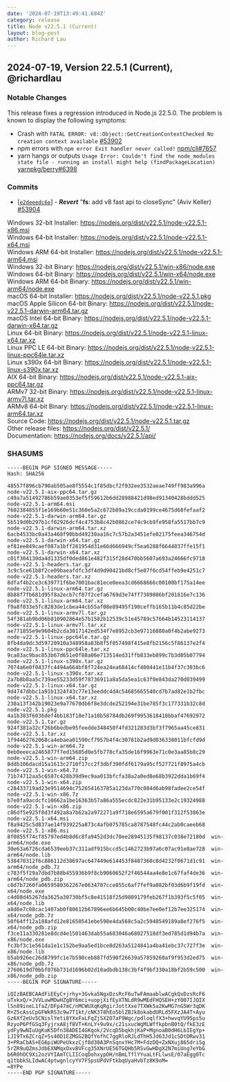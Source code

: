 ```yaml
---
date: '2024-07-19T13:49:41.684Z'
category: release
title: Node v22.5.1 (Current)
layout: blog-post
author: Richard Lau
---
```


## 2024-07-19, Version 22.5.1 (Current), @richardlau

### Notable Changes

This release fixes a regression introduced in Node.js 22.5.0. The problem is known to display the following symptoms:

- Crash with `FATAL ERROR: v8::Object::GetCreationContextChecked No creation context available` [#53902](https://github.com/nodejs/node/issues/53902)
- npm errors with `npm error Exit handler never called!` [npm/cli#7657](https://github.com/npm/cli/issues/7657)
- yarn hangs or outputs `Usage Error: Couldn't find the node_modules state file - running an install might help (findPackageLocation)` [yarnpkg/berry#6398](https://github.com/yarnpkg/berry/issues/6398)

### Commits

- \[[`e2deeedc6e`](https://github.com/nodejs/node/commit/e2deeedc6e)] - _**Revert**_ "**fs**: add v8 fast api to closeSync" (Aviv Keller) [#53904](https://github.com/nodejs/node/pull/53904)

Windows 32-bit Installer: https://nodejs.org/dist/v22.5.1/node-v22.5.1-x86.msi \
Windows 64-bit Installer: https://nodejs.org/dist/v22.5.1/node-v22.5.1-x64.msi \
Windows ARM 64-bit Installer: https://nodejs.org/dist/v22.5.1/node-v22.5.1-arm64.msi \
Windows 32-bit Binary: https://nodejs.org/dist/v22.5.1/win-x86/node.exe \
Windows 64-bit Binary: https://nodejs.org/dist/v22.5.1/win-x64/node.exe \
Windows ARM 64-bit Binary: https://nodejs.org/dist/v22.5.1/win-arm64/node.exe \
macOS 64-bit Installer: https://nodejs.org/dist/v22.5.1/node-v22.5.1.pkg \
macOS Apple Silicon 64-bit Binary: https://nodejs.org/dist/v22.5.1/node-v22.5.1-darwin-arm64.tar.gz \
macOS Intel 64-bit Binary: https://nodejs.org/dist/v22.5.1/node-v22.5.1-darwin-x64.tar.gz \
Linux 64-bit Binary: https://nodejs.org/dist/v22.5.1/node-v22.5.1-linux-x64.tar.xz \
Linux PPC LE 64-bit Binary: https://nodejs.org/dist/v22.5.1/node-v22.5.1-linux-ppc64le.tar.xz \
Linux s390x 64-bit Binary: https://nodejs.org/dist/v22.5.1/node-v22.5.1-linux-s390x.tar.xz \
AIX 64-bit Binary: https://nodejs.org/dist/v22.5.1/node-v22.5.1-aix-ppc64.tar.gz \
ARMv7 32-bit Binary: https://nodejs.org/dist/v22.5.1/node-v22.5.1-linux-armv7l.tar.xz \
ARMv8 64-bit Binary: https://nodejs.org/dist/v22.5.1/node-v22.5.1-linux-arm64.tar.xz \
Source Code: https://nodejs.org/dist/v22.5.1/node-v22.5.1.tar.gz \
Other release files: https://nodejs.org/dist/v22.5.1/ \
Documentation: https://nodejs.org/docs/v22.5.1/api/

### SHASUMS

```
-----BEGIN PGP SIGNED MESSAGE-----
Hash: SHA256

48557f896cb790ab505ae8f5554c1f85dbcf2f932ee3532aeae749ff983a996a  node-v22.5.1-aix-ppc64.tar.gz
c49a7a51492786b59ae0353ef5f59612b6dd28988421d98ed91340428bddd525  node-v22.5.1-arm64.msi
7602384855f1e169b60e51c360e5a2c672b89a19ccda0199ce4675d68fefaaf2  node-v22.5.1-darwin-arm64.tar.gz
5b519d0b297b1cf02926dcf4c4753b8c42b0862ce74c9cb9fe958fa5517bb7c9  node-v22.5.1-darwin-arm64.tar.xz
6acb4533bc0a43a468f90bbd49230aa16c7c57b2a3451efe02175feea346754d  node-v22.5.1-darwin-x64.tar.gz
ef81ee849caef087a1bff261954d31e66d666949cf5ea6288f6644037ffe15f1  node-v22.5.1-darwin-x64.tar.xz
c01f304130da4d1335df0ded861e482f315f28d470bb5607a693a24666fc9718  node-v22.5.1-headers.tar.gz
3c9c5ce61b8f2ce09baeafdfc3df4d9d90421bd8cf5e07f6cd54ffeb9e4251c7  node-v22.5.1-headers.tar.xz
8dfaf4b2ce3c639771f6be7001bac81ece0eea3cd6668666c00100bf175a14ee  node-v22.5.1-linux-arm64.tar.gz
8b88f7fb681d95f8a2ecb7cf87f2cefa6769d3e74ff7309806bf201816e7c136  node-v22.5.1-linux-arm64.tar.xz
f9a8f033e5fc8283de1cbea44cb55af08e89495f190ceffb165b11b4c85d22be  node-v22.5.1-linux-armv7l.tar.gz
54f381ab9bd06b810902864e57b1582b12539c51e45789c57664b14523114137  node-v22.5.1-linux-armv7l.tar.xz
ae771855e9e9604b2cda3017142ed534f7e8952cb3e97116080a0f4b2abe9273  node-v22.5.1-linux-ppc64le.tar.gz
8fb4da9dc3d59720910a348958a83b8f5f057498f415e8fb2156c5f86137e2f4  node-v22.5.1-linux-ppc64le.tar.xz
9ca83ac9bac853b67d651e0f88a06e713514ed31ffb833eb899c7b3d05b07794  node-v22.5.1-linux-s390x.tar.gz
7074a6e0f0437fc4494a664bf8f724ea24ea68414cf400441e11b4f37c303bc6  node-v22.5.1-linux-s390x.tar.xz
2a7b8b8aa5c739ae55233d59f78736911a8a5da5ea1c63f0e843da270d039499  node-v22.5.1-linux-x64.tar.gz
9d4747dbbc1a91b1324f43c77e13eeddc4d4c54685665540cd7b7ad82e1b2fbc  node-v22.5.1-linux-x64.tar.xz
230a13f342b19023e9a77670db6f8e3dcde252194e31be785f3c177331b32c8d  node-v22.5.1.pkg
4a1b383f6036def4bb183f18e71a10b58784db269f9953618418bbaf47692972  node-v22.5.1.tar.gz
924f381a32cf26b6bedbe95feedde348450f4fd321283d3bf3f7965aa45ce831  node-v22.5.1.tar.xz
1f94462762068ca4ebaea01590cf7957b4f4c30781b2ad9d036338011bfcfd9d  node-v22.5.1-win-arm64.7z
0eb0eeeca2465877f7ed15605d0e5fb778cfa35de16f9963e71c0e3aa85b8c29  node-v22.5.1-win-arm64.zip
8ddb106dacd15a1613c2710f17cc2f3dbf390fdf6179a95cf527721f8975a4cb  node-v22.5.1-win-x64.7z
71b74712aa5c6587c428b39d9ec9aa013bfcfa38a2a0ed8e68b3922dda1b69f4  node-v22.5.1-win-x64.zip
c28433719ad23e9514694c752654163785a123da770c084d6ab98fadee2ce54f  node-v22.5.1-win-x86.7z
b7e0fa9acdcfc10662a1be16363b57a86a555ecdc822e31b95133e2c19324988  node-v22.5.1-win-x86.zip
c86df5e925f8d3f492a8a7b62a2a972271a9f718e6595a679f001f312f53863e  node-v22.5.1-x64.msi
f8a9425c5d837ae14f939225a873c4afb075785ca8787548fc44c2ab0caeeb68  node-v22.5.1-x86.msi
8f0855f74cf85797ed4b8d6c8fa9452d3dc70ee28945135f98137c038e72180d  win-arm64/node.exe
30e63a6726cda6539eeb37c311adf915bccd5c1462723b97a6c07ac91e8ae728  win-arm64/node.lib
538470312f6c886112d38697ac647449e614453f8487360c8d4232f0671d1c91  win-arm64/node_pdb.7z
c783f5f29a7dbd7b88b455936b9f8cb9060652f2f46544aa4e8e1c67faf4de36  win-arm64/node_pdb.zip
c8d7b7260fa0659580362267e0634707cce855c6af7fef9a082bf03d6b9f19fd  win-x64/node.exe
c4d08d45267da3625a30730bf5c8e41518f25d9809179feb267f1b393f5c5f05  win-x64/node.lib
a8d6e7c08cac1407ab0f80612b67896ee6b645b00c40be7ee0ef12b7ee325174  win-x64/node_pdb.7z
50f64ff12a188afd12e81650541ebe598e4da568c5a2c5940549189a8ef276f5  win-x64/node_pdb.zip
f3ce11a330281e8dcd4e1501463dab55a683046a68027518df3ed785d1d94b7a  win-x86/node.exe
fc3bf3c1e561da1e1c152be9aa5ed1bce8d263a5124841a4ba41ebc37c727f3e  win-x86/node.lib
b5ab926ec26d8799fc1e7b590ceb887fd590f26639a57859260af9f953d2ed75  win-x86/node_pdb.7z
2760619d70bbf076b731d1696b02d10adbdb138c3bf4f9bf330a18bf2b59c500  win-x86/node_pdb.zip
-----BEGIN PGP SIGNATURE-----

iQIzBAEBCAAdFiEEyC+jrhy+3Gvka5NgxDzsRcF6uTwFAmaablwACgkQxDzsRcF6
uTxkxQ/+JVVLuwMDwHZgBY6mci+uopjXifEyXTNLdR9wMEdFHQSEH+zYO07IJQIX
lSn89ineL1faZ/DFp47mC/nMCWUXqKqRgirJottXxe7TXWk5a2KwMG7nG5Wr3qDK
R+Z5cAssCpGFWkRS3c9w7T1kt/cNK378hEo5blZBJk8okabdURLd5FXzJA4T+Ayu
Gz6Xf2eUv5CNislYeti8YXxFaLFqZjSX2O7aF9Wgc/pdloqlfX3+hwvqYU95ps5u
RzyoP6PfGSq3FyjrxA8jf8VT+KnLY+9u9x/c21sxucWgMLWffkpbnB0tQ/fkE3zE
ydFy9wNIuUgKuK5Dfn38ADEI4GKqok/2VcqD5bqkhjKaP+MgnoaB0dH6LbIEgYp+
iJI9Tx6ZCrqZ+5s40D1EZMGG2BQfYofhC7ggRloRJLdThH5Jd63Jd1cSDtDRwv31
3+PRaCbAS+EG6piWUPeUkxzCjf8d30A3PnSqnxYHc7M+FdzDQ+ZxNXuj865driSg
5rZR9uQZmsJdbEXNMqxOxvBVFcg35XNrUE56TGQHb5RSvGwHDgX2N7miUng7eYbG
b6R0hOC9Xi2ozVYIAmTCLIICoqDohxypOH/nBmLTflYYuaLtFLlwsE/07aEgg0Tc
q1tbbkSLIdwAC4ptwgnlcyYV7FSpsUPdVFtkbqUyaHvbTz8K9oM=
=8YPe
-----END PGP SIGNATURE-----
```
